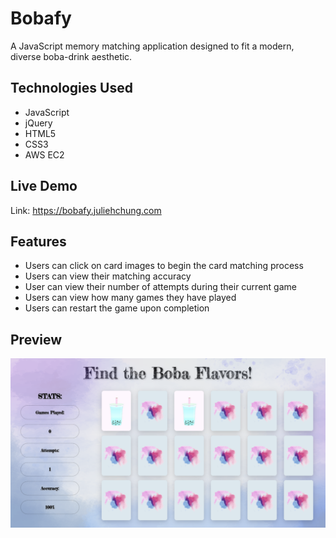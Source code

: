 # Bobafy

A JavaScript memory matching application designed to fit a modern, diverse boba-drink aesthetic.

## Technologies Used

- JavaScript
- jQuery
- HTML5
- CSS3
- AWS EC2

## Live Demo

Link: https://bobafy.juliehchung.com

## Features

- Users can click on card images to begin the card matching process
- Users can view their matching accuracy
- User can view their number of attempts during their current game
- Users can view how many games they have played
- Users can restart the game upon completion

## Preview

![Bobafy](assets/images/Bobafy.png)
